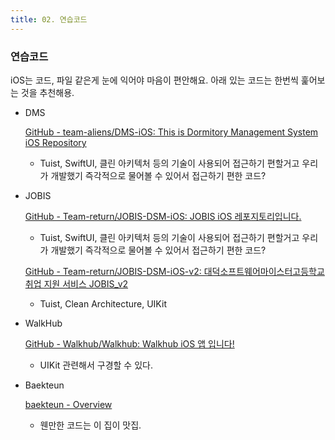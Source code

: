 ```yaml
---
title: 02. 연습코드
---
```

### 연습코드

iOS는 코드, 파일 같은게 눈에 익어야 마음이 편안해요. 아래 있는 코드는 한번씩 훑어보는 것을 추천해용.

- DMS
    
    [GitHub - team-aliens/DMS-iOS: This is Dormitory Management System iOS Repository](https://github.com/team-aliens/DMS-iOS)
    
    - Tuist, SwiftUI, 클린 아키텍처 등의 기술이 사용되어 접근하기 편할거고 우리가 개발했기 즉각적으로 물어볼 수 있어서 접근하기 편한 코드?
- JOBIS
    
    [GitHub - Team-return/JOBIS-DSM-iOS: JOBIS iOS 레포지토리입니다.](https://github.com/Team-return/JOBIS-DSM-iOS)
    
    - Tuist, SwiftUI, 클린 아키텍처 등의 기술이 사용되어 접근하기 편할거고 우리가 개발했기 즉각적으로 물어볼 수 있어서 접근하기 편한 코드?
    
    [GitHub - Team-return/JOBIS-DSM-iOS-v2: 대덕소프트웨어마이스터고등학교 취업 지원 서비스 JOBIS_v2](https://github.com/Team-return/JOBIS-DSM-iOS-v2)
    
    - Tuist, Clean Architecture, UIKit
- WalkHub
    
    [GitHub - Walkhub/Walkhub: Walkhub iOS 앱 입니다!](https://github.com/Walkhub/Walkhub)
    
    - UIKit 관련해서 구경할 수 있다.
- Baekteun
    
    [baekteun - Overview](https://github.com/baekteun)
    
    - 웬만한 코드는 이 집이 맛집.
